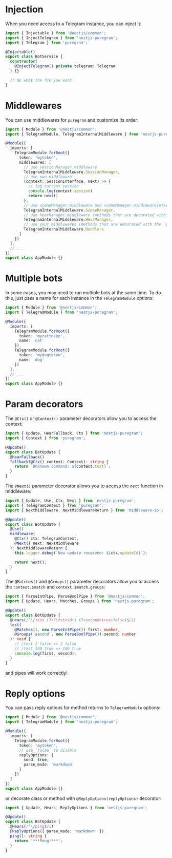 # Injection
When you need access to a Telegram instance, you can inject it:
```typescript
import { Injectable } from '@nestjs/common';
import { InjectTelegram } from 'nestjs-puregram';
import { Telegram } from 'puregram';

@Injectable()
export class BotService {
  constructor(
    @InjectTelegram() private telegram: Telegram
  ) {}

  // do what the fck you want
}
```

# Middlewares
You can use middlewares for `puregram` and customize its order:
```typescript
import { Module } from '@nestjs/common';
import { TelegramModule, TelegramInternalMiddleware } from 'nestjs-puregram';

@Module({
  imports: [
    TelegramModule.forRoot({
      token: 'mytoken',
      middlewares: [
        // use sessionManager.middleware
        TelegramInternalMiddleware.SessionManager,
        // use own middleware
        (context: SessionInterface, next) => {
          // log current session
          console.log(context.session)
          return next()
        },
        // use sceneManager.middleware and sceneManager.middlewareIntercept
        TelegramInternalMiddleware.SceneManager,
        // use hearManager.middleware (methods that are decorated with the `@Hears(...)` decorator will be called)
        TelegramInternalMiddleware.HearManager,
        // use your middlewares (methods that are decorated with the `@On(...)` and `@Use()` decorators will be called)
        TelegramInternalMiddleware.Handlers
      ]
    })
  ],
  // ...
})
export class AppModule {}
```

# Multiple bots
In some cases, you may need to run multiple bots at the same time. To do this, just pass a name for each instance in the `TelegramModule` options:
```typescript
import { Module } from '@nestjs/common';
import { TelegramModule } from 'nestjs-puregram';

@Module({
  imports: [
    TelegramModule.forRoot({
      token: 'mycattoken',
      name: 'cat'
    }),
    TelegramModule.forRoot({
      token: 'mydogtoken',
      name: 'dog'
    })
  ],
  // ...
})
export class AppModule {}
```

# Param decorators
The `@Ctx()` or `@Context()` parameter decorators allow you to access the context:
```typescript
import { Update, HearFallback, Ctx } from 'nestjs-puregram';
import { Context } from 'puregram';

@Update()
export class BotUpdate {
  @HearFallback()
  fallback(@Ctx() context: Context): string {
    return `Unknown command: ${context.text}`;
  }
}
```

The `@Next()` parameter decorator allows you to access the `next` function in middleware:
```typescript
import { Update, Use, Ctx, Next } from 'nestjs-puregram';
import { TelegramContext } from 'puregram';
import { NextMiddleware, NextMiddlewareReturn } from 'middleware-io';

@Update()
export class BotUpdate {
  @Use()
  middleware(
    @Ctx() ctx: TelegramContext,
    @Next() next: NextMiddleware
  ): NextMiddlewareReturn {
    this.logger.debug(`New update received: ${ctx.updateId}`);

    return next();
  }
}
```

The `@Matches()` and `@Groups()` parameter decorators allow you to access the `context.$match` and `context.$match.groups`:
```typescript
import { ParseIntPipe, ParseBoolPipe } from '@nestjs/common';
import { Update, Hears, Matches, Groups } from 'nestjs-puregram';

@Update()
export class BotUpdate {
  @Hears(/^\/test (?<first>\d+) (?<second>true|false)$/i)
  test(
    @Matches(1, new ParseIntPipe()) first: number,
    @Groups('second', new ParseBoolPipe()) second: number
  ): void {
    // /test 2 false => 2 false
    // /test 100 true => 100 true
    console.log(first, second);
  }
}
```
and pipes will work correctly!

# Reply options
You can pass reply options for method returns to `TelegramModule` options:
```typescript
import { Module } from '@nestjs/common';
import { TelegramModule } from 'nestjs-puregram';

@Module({
  imports: [
    TelegramModule.forRoot({
      token: 'mytoken',
      // use `false` to disable
      replyOptions: {
        send: true,
        parse_mode: 'markdown'
      }
    })
  ]
})
export class AppModule {}
```
or decorate class or method with `@ReplyOptions(replyOptions)` decorator:
```typescript
import { Update, Hears, ReplyOptions } from 'nestjs-puregram';

@Update()
export class BotUpdate {
  @Hears(/^\/ping$/i)
  @ReplyOptions({ parse_mode: 'markdown' })
  ping(): string {
    return '***Pong!***';
  }
}
```